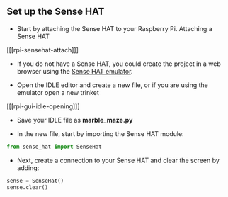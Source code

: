 ## Set up the Sense HAT

+ Start by attaching the Sense HAT to your Raspberry Pi.
Attaching a Sense HAT

[[[rpi-sensehat-attach]]]

+ If you do not have a Sense HAT, you could create the project in a web browser using the [Sense HAT emulator](https://trinket.io/sense-hat).

+ Open the IDLE editor and create a new file, or if you are using the emulator open a new trinket

[[[rpi-gui-idle-opening]]]

+ Save your IDLE file as **marble_maze.py**

+ In the new file, start by importing the Sense HAT module:

```python
from sense_hat import SenseHat
```

+ Next, create a connection to your Sense HAT and clear the screen by adding:

```python
sense = SenseHat()
sense.clear()
```
